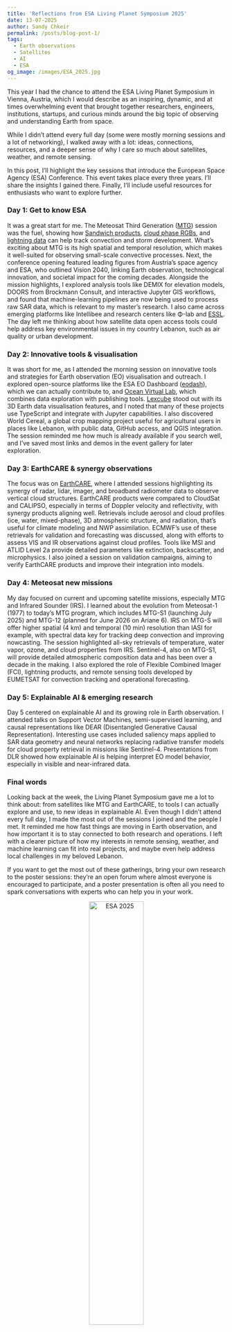 ```yaml
---
title: 'Reflections from ESA Living Planet Symposium 2025'
date: 13-07-2025
author: Sandy Chkeir
permalink: /posts/blog-post-1/
tags:
  - Earth observations
  - Satellites
  - AI
  - ESA
og_image: /images/ESA_2025.jpg
---
```

This year I had the chance to attend the ESA Living Planet Symposium in Vienna, Austria, which I would describe as an inspiring, dynamic, and at times overwhelming event that brought together researchers, engineers, institutions, startups, and curious minds around the big topic of observing and understanding Earth from space.


While I didn’t attend every full day (some were mostly morning sessions and a lot of networking), I walked away with a lot: ideas, connections, resources, and a deeper sense of why I care so much about satellites, weather, and remote sensing. 

In this post, I’ll highlight the key sessions that introduce the European Space Agency (ESA) Conference. This event takes place every three years. I’ll share the insights I gained there. Finally, I’ll include useful resources for enthusiasts who want to explore further.

### Day 1: Get to know ESA

It was a great start for me. The Meteosat Third Generation ([MTG](https://www.eumetsat.int/meteosat-third-generation)) session was the fuel, showing how [Sandwich products](https://user.eumetsat.int/resources/user-guides/sandwich-products-quick-guide), [cloud phase RGBs](https://eumetrain.org/sites/default/files/2023-01/CloudPhaseRGB.pdf), and [lightning data](https://user.eumetsat.int/resources/user-guides/using-mtg-lightning-imager-li-to-track-convective-storms) can help track convection and storm development. What’s exciting about MTG is its high spatial and temporal resolution, which makes it well-suited for observing small-scale convective processes. Next, the conference opening featured leading figures from Austria’s space agency and ESA, who outlined Vision 2040, linking Earth observation, technological innovation, and societal impact for the coming decades. Alongside the mission highlights, I explored analysis tools like DEMIX for elevation models, DOORS from Brockmann Consult, and interactive Jupyter GIS workflows, and found that machine-learning pipelines are now being used to process raw SAR data, which is relevant to my master’s research. I also came across emerging platforms like Intellibee and research centers like Φ-lab and [ESSL](https://www.essl.org/cms/). The day left me thinking about how satellite data open access tools could help address key environmental issues in my country Lebanon, such as air quality or urban development.

### Day 2: Innovative tools & visualisation
It was short for me, as I attended the morning session on innovative tools and strategies for Earth observation (EO) visualisation and outreach. I explored open-source platforms like the ESA EO Dashboard ([eodash](https://eodashboard.org/)), which we can actually contribute to, and [Ocean Virtual Lab](https://www.oceandatalab.com/ovl), which combines data exploration with publishing tools. [Lexcube](https://github.com/msoechting/lexcube) stood out with its 3D Earth data visualisation features, and I noted that many of these projects use TypeScript and integrate with Jupyter capabilities. I also discovered World Cereal, a global crop mapping project useful for agricultural users in places like Lebanon, with public data, GitHub access, and QGIS integration. The session reminded me how much is already available if you search well, and I’ve saved most links and demos in the event gallery for later exploration.

### Day 3: EarthCARE & synergy observations
The focus was on [EarthCARE](https://www.esa.int/Applications/Observing_the_Earth/FutureEO/EarthCARE), where I attended sessions highlighting its synergy of radar, lidar, imager, and broadband radiometer data to observe vertical cloud structures. EarthCARE products were compared to CloudSat and CALIPSO, especially in terms of Doppler velocity and reflectivity, with synergy products aligning well. Retrievals include aerosol and cloud profiles (ice, water, mixed-phase), 3D atmospheric structure, and radiation, that’s useful for climate modeling and NWP assimilation. ECMWF’s use of these retrievals for validation and forecasting was discussed, along with efforts to assess VIS and IR observations against cloud profiles. Tools like MSI and ATLID Level 2a provide detailed parameters like extinction, backscatter, and microphysics. I also joined a session on validation campaigns, aiming to verify EarthCARE products and improve their integration into models.

### Day 4: Meteosat new missions
My day focused on current and upcoming satellite missions, especially MTG and Infrared Sounder (IRS). I learned about the evolution from Meteosat-1 (1977) to today’s MTG program, which includes MTG-S1 (launching July 2025) and MTG-12 (planned for June 2026 on Ariane 6). IRS on MTG-S will offer higher spatial (4 km) and temporal (10 min) resolution than IASI for example, with spectral data key for tracking deep convection and improving nowcasting. The session highlighted all-sky retrievals of temperature, water vapor, ozone, and cloud properties from IRS. Sentinel-4, also on MTG-S1, will provide detailed atmospheric composition data and has been over a decade in the making. I also explored the role of Flexible Combined Imager (FCI), lightning products, and remote sensing tools developed by EUMETSAT for convection tracking and operational forecasting.

### Day 5: Explainable AI & emerging research
Day 5 centered on explainable AI and its growing role in Earth observation. I attended talks on Support Vector Machines, semi-supervised learning, and causal representations like DEAR (Disentangled Generative Causal Representation). Interesting use cases included saliency maps applied to SAR data geometry and neural networks replacing radiative transfer models for cloud property retrieval in missions like Sentinel-4. Presentations from DLR showed how explainable AI is helping interpret EO model behavior, especially in visible and near-infrared data.

### Final words
Looking back at the week, the Living Planet Symposium gave me a lot to think about: from satellites like MTG and EarthCARE, to tools I can actually explore and use, to new ideas in explainable AI. Even though I didn’t attend every full day, I made the most out of the sessions I joined and the people I met. It reminded me how fast things are moving in Earth observation, and how important it is to stay connected to both research and operations. I left with a clearer picture of how my interests in remote sensing, weather, and machine learning can fit into real projects, and maybe even help address local challenges in my beloved Lebanon. 

If you want to get the most out of these gatherings, bring your own research to the poster sessions: they’re an open forum where almost everyone is encouraged to participate, and a poster presentation is often all you need to spark conversations with experts who can help you in your work.

<p align="center">
<img src="/images/ESA_2025.jpg" alt="ESA 2025" style="width:50%;" />
</p>